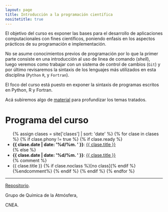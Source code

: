 ```yaml
---
layout: page
title: Introducción a la programación científica
nositetitle: true
---
```


El objetivo del curso es exponer las bases para el desarrollo de aplicaciones computacionales con fines científicos, poniendo enfasis en los aspectos prácticos de su programación e implementación.

No se asume conocimientos previos de programación por lo que la primer parte consiste en una introducción al uso de linea de comando (*shell*), luego veremos como trabajar con un sistema de control de cambios (`Git`) y por último revisaremos la sintaxis de los lenguajes más utilizados en esta disciplina (`Python` `R`, y `Fortran`).

El foco del curso está puesto en exponer la sintaxis de programas escritos en Python, R y Fortran.

<!--Acá subiremos algunas [aplicaciones](./ejemplos/) que se mencionan en el curso.-->
Acá subiremos algo de [material](./material/) para profundizar los temas tratados.

# Programa del curso

<ul>
{% assign clases = site['clases'] | sort: 'date' %}
{% for clase in clases %}
    {% if clase.phony != true %}
      {% if clase.ready %}
        <li>
        <strong>{{ clase.date | date: '%d/%m. ' }}</strong>:
            <a href="{{site.baseurl}}{{ clase.url }}">{{ clase.title }}</a>
        </li>
        {% else %}
        <li>
        <strong>{{ clase.date | date: '%d/%m. ' }}</strong>:
            <a href="">{{ clase.title }}</a>
        </li>
        {% comment %}
        	 <li>  {{ clase.title }} {% if clase.noclass %}[no class]{% endif %}</li> 
        {%endcomment%}
      {% endif %}
    {% endif %}
{% endfor %}
</ul>

<!-- Los video tutoriales estarán disponible [en Youtube](https://www.youtube.com/@ramiroespadaguerrero/playlists). -->

---

<div class="small center">
<p><a href="https://github.com/cnea-aq/curso-programacion">Repositorio</a>.</p>
<p>Grupo de Química de la Atmósfera,</p>
<p>CNEA.</p>
</div>
